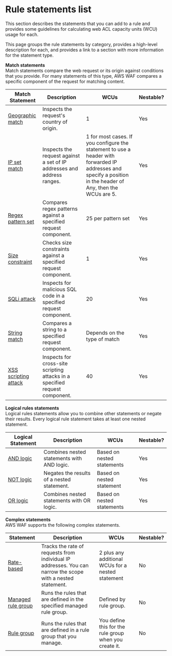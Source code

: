 # Rule statements list<a name="waf-rule-statements-list"></a>

This section describes the statements that you can add to a rule and provides some guidelines for calculating web ACL capacity units \(WCU\) usage for each\. 

This page groups the rule statements by category, provides a high\-level description for each, and provides a link to a section with more information for the statement type\. 

**Match statements**  
Match statements compare the web request or its origin against conditions that you provide\. For many statements of this type, AWS WAF compares a specific component of the request for matching content\. 


| Match Statement | Description | WCUs | Nestable? | 
| --- | --- | --- | --- | 
| [Geographic match](waf-rule-statement-type-geo-match.md) | Inspects the request's country of origin\.  | 1 | Yes | 
| [IP set match](waf-rule-statement-type-ipset-match.md) | Inspects the request against a set of IP addresses and address ranges\.  | 1 for most cases\. If you configure the statement to use a header with forwarded IP addresses and specify a position in the header of Any, then the WCUs are 5\. | Yes | 
| [Regex pattern set](waf-rule-statement-type-regex-pattern-set-match.md) | Compares regex patterns against a specified request component\.  | 25 per pattern set | Yes | 
| [Size constraint](waf-rule-statement-type-size-constraint-match.md) | Checks size constraints against a specified request component\.  | 1 | Yes | 
| [SQLi attack](waf-rule-statement-type-sqli-match.md) | Inspects for malicious SQL code in a specified request component\.  | 20 | Yes | 
| [String match](waf-rule-statement-type-string-match.md) | Compares a string to a specified request component\.  |  Depends on the type of match  | Yes | 
| [XSS scripting attack](waf-rule-statement-type-xss-match.md) | Inspects for cross\-site scripting attacks in a specified request component\.  | 40 | Yes | 

**Logical rules statements**  
Logical rules statements allow you to combine other statements or negate their results\. Every logical rule statement takes at least one nested statement\.


| Logical Statement  | Description | WCUs | Nestable? | 
| --- | --- | --- | --- | 
| [AND logic](waf-rule-statement-type-and.md) | Combines nested statements with AND logic\. | Based on nested statements | Yes | 
| [NOT logic](waf-rule-statement-type-not.md) | Negates the results of a nested statement\. | Based on nested statement | Yes | 
| [OR logic](waf-rule-statement-type-or.md) | Combines nested statements with OR logic\. | Based on nested statements | Yes | 

**Complex statements**  
AWS WAF supports the following complex statements\. 


| Statement | Description | WCUs | Nestable? | 
| --- | --- | --- | --- | 
| [Rate\-based](waf-rule-statement-type-rate-based.md) | Tracks the rate of requests from individual IP addresses\. You can narrow the scope with a nested statement\. | 2 plus any additional WCUs for a nested statement | No | 
| [Managed rule group](waf-rule-statement-type-managed-rule-group.md) | Runs the rules that are defined in the specified managed rule group\.  | Defined by rule group\. | No | 
| [Rule group](waf-rule-statement-type-rule-group.md) | Runs the rules that are defined in a rule group that you manage\.  | You define this for the rule group when you create it\. | No | 